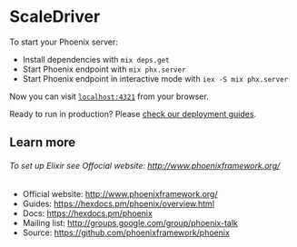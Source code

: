 # ScaleDriver

To start your Phoenix server:

  * Install dependencies with `mix deps.get`
  * Start Phoenix endpoint with `mix phx.server`
  * Start Phoenix endpoint in interactive mode with `iex -S mix phx.server`

Now you can visit [`localhost:4321`](http://localhost:4321) from your browser.

Ready to run in production? Please [check our deployment guides](https://hexdocs.pm/phoenix/deployment.html).

## Learn more
  
######    To set up Elixir see Offocial website: http://www.phoenixframework.org/

  * Official website: http://www.phoenixframework.org/
  * Guides: https://hexdocs.pm/phoenix/overview.html
  * Docs: https://hexdocs.pm/phoenix
  * Mailing list: http://groups.google.com/group/phoenix-talk
  * Source: https://github.com/phoenixframework/phoenix
  

